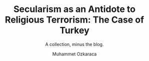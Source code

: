 ---
author: Muhammet Ozkaraca
cascade:
  layout: single-series
  sidebar:
    author: Muhammet Ozkaraca
    description: "This work is submitted to the Political Science Department of Central
    European University in June 2021. The supplemental files along with the thesis itsel
    can be accessed [here.](https://github.com/muhammetozkaraca/Master-Thesis)\n"
    show_author_byline: true
    show_post_date: true
    show_sidebar_adunit: true
    text_contents_label: On this page
    text_link_label: ""
    text_link_url: ""
    text_series_label: Outline
    title: "Secularism as an Antidote to Religious Terrorism: The Case of Turkey"
description: "This work was submitted to the Political Science Department of Central European University in June 2021. The supplemental files, along with the thesis itself, can be accessed [here.](https://github.com/muhammetozkaraca/Master-Thesis)\n"
layout: list
show_author_byline: false
show_post_date: false
show_post_thumbnail: true
subtitle: A collection, minus the blog.
thumbnail_left: false
title: "Secularism as an Antidote to Religious Terrorism: The Case of Turkey"
---